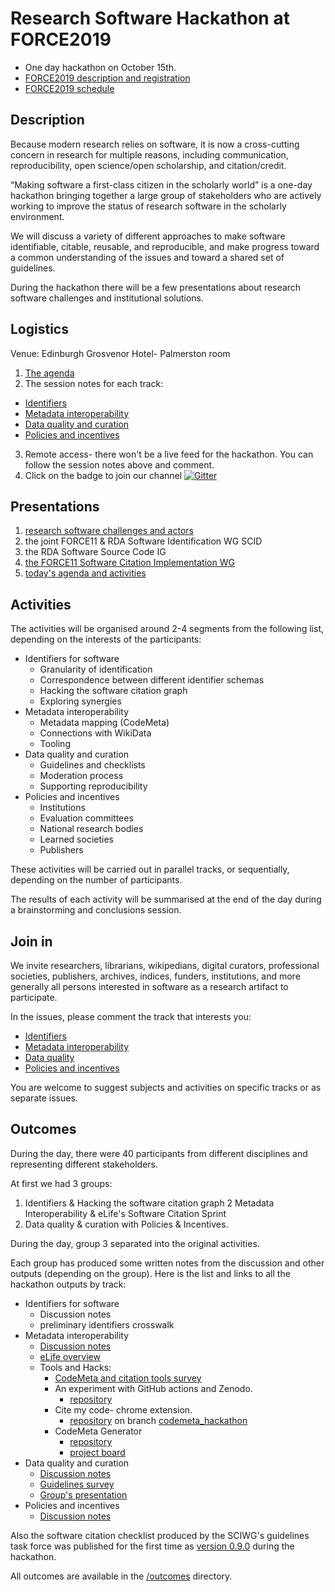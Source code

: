 
# Research Software Hackathon at FORCE2019
- One day hackathon on October 15th.
- [FORCE2019 description and registration](https://www.force11.org/meetings/force2019)
- [FORCE2019 schedule](https://force2019.sched.com/)


## Description

Because modern research relies on software, it is now a cross-cutting concern
in research for multiple reasons, including communication, reproducibility,
open science/open scholarship, and citation/credit.

“Making software a first-class citizen in the scholarly world” is a one-day
hackathon bringing together a large group of stakeholders who are actively
working to improve the status of  research software in the scholarly environment.

We will discuss a variety of different approaches to make software identifiable,
citable, reusable, and reproducible, and make progress toward a common
understanding of the issues and toward a shared set of guidelines.

During the hackathon there will be  a few presentations about research software
challenges and institutional solutions.

## Logistics
Venue: Edinburgh Grosvenor Hotel- Palmerston room
1. [The agenda](agenda.md)
2. The session notes for each track:
  - [Identifiers](https://docs.google.com/document/d/1HUch2cvR4RJYc8U5eLLPIW2PPJgQvCwSO924TJHojvY/edit?usp=sharing)
  - [Metadata interoperability](https://docs.google.com/document/d/1AcIU8SSGnqCbz1vUCBXSt1VfwIBoMNW8K5p8U2FK-Vs/edit?usp=sharing)
  - [Data quality and curation](https://docs.google.com/document/d/1zt9AdRRBkWeGn2pWlssRvdpRqvjajltYdjWSbbkJrBE/edit?usp=sharing)
  - [Policies and incentives](https://docs.google.com/document/d/1T5ZH1EXB_fd1iWkO0ypLKSKG1mR-WWA6ZcfU4ydDFwQ/edit?usp=sharing)
3. Remote access- there won't be a live feed for the hackathon.
You can follow the session notes above and comment.
4. Click on the badge to join our channel  [![Gitter](https://badges.gitter.im/FORCE19_RSH/community.svg)](https://gitter.im/FORCE19_RSH/community?utm_source=badge&utm_medium=badge&utm_campaign=pr-badge)

## Presentations
1. [research software challenges and actors](https://annex.softwareheritage.org/public/talks/2019/2019-10-15-Force2019.pdf)
2. the joint FORCE11 & RDA Software Identification WG SCID
3. the RDA Software Source Code IG
4. [the FORCE11 Software Citation Implementation WG](https://doi.org/10.6084/m9.figshare.9971672)
4. [today's agenda and activities](https://docs.google.com/presentation/d/1pcN7LiHuWx1dXhhvXRHJ7vYbCAFvy4EQSBZ0ln1DrpA/edit?usp=sharing)
## Activities

The activities will be organised around 2-4 segments from the following list,
depending on the interests of the participants:

- Identifiers for software
    - Granularity of identification
    - Correspondence between different identifier schemas
    - Hacking the software citation graph
    - Exploring synergies
- Metadata interoperability
  - Metadata mapping (CodeMeta)
  - Connections with WikiData
  - Tooling
- Data quality and curation
  - Guidelines and checklists
  - Moderation process
  - Supporting reproducibility
- Policies and incentives
  - Institutions
  - Evaluation committees
  - National research bodies
  - Learned societies
  - Publishers


These activities will be carried out in parallel tracks, or sequentially,
depending on the number of participants.

The results of each activity will be summarised at the end of the day
during a brainstorming and conclusions session.

## Join in

We invite researchers, librarians, wikipedians, digital curators,
professional societies, publishers, archives,
indices, funders, institutions, and more generally all persons interested in
software as a research artifact to participate.

In the issues, please comment the track that interests you:
- [Identifiers](https://github.com/force11/force11-rda-scidwg/issues/1)
- [Metadata interoperability](https://github.com/force11/force11-rda-scidwg/issues/2)
- [Data quality](https://github.com/force11/force11-rda-scidwg/issues/3)
- [Policies and incentives](https://github.com/force11/force11-rda-scidwg/issues/4)


You are welcome to suggest subjects and activities on specific tracks or
as separate issues.

## Outcomes

During the day, there were 40 participants from different disciplines and representing different stakeholders.

At first we had 3 groups:
1. Identifiers & Hacking the software citation graph
2 Metadata Interoperability & eLife's Software Citation Sprint
3. Data quality & curation with Policies & Incentives.

During the day, group 3 separated into the original activities.

Each group has produced some written notes from the discussion and other outputs (depending on the group).
Here is the list and links to all the hackathon outputs by track:
- Identifiers for software
    - Discussion notes
    - preliminary identifiers crosswalk
- Metadata interoperability
  - [Discussion notes](/outcomes/track_notes_metadata_interoperability.md)
  - [eLife overview](/outcomes/elife_overview.pdf)
  - Tools and Hacks:
    - [CodeMeta and citation tools survey](CodeMeta_Citation_tools_survey.csv)
    - An experiment with GitHub actions and Zenodo.     
      - [repository](https://github.com/arfon/zenodo-actions)
    - Cite my code- chrome extension.
      - [repository](https://github.com/NateWr/citemycode) on branch [codemeta_hackathon](https://github.com/NateWr/citemycode/tree/codemeta_hackathon)
    - CodeMeta Generator
      - [repository](https://forge.softwareheritage.org/source/codemeta-generator/)
      - [project board](https://forge.softwareheritage.org/tag/codemeta_generator/)
- Data quality and curation
  - [Discussion notes](/outcomes/track_notes_data_quatliry_curation.md)
  - [Guidelines survey](/outcomes/software_best_practices_crosswalk.csv)
  - [Group's presentation](/outcomes/output_data_quality_and_curation.pdf)
- Policies and incentives
  - [Discussion notes](FORCE2019/outcomes/track_notes_policies_incentives.md)

Also the software citation checklist produced by the SCIWG's guidelines task force was published for the first time as [version 0.9.0](https://zenodo.org/record/3479199#.XabXFZw68dU) during the hackathon.

All outcomes are available in the [/outcomes](/outcomes) directory.
